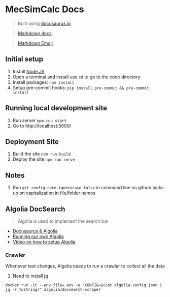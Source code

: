 # MecSimCalc Docs

> Built using [docusaurus.io](https://docusaurus.io/)

> [Markdown docs](https://www.markdownguide.org/basic-syntax/)

> [Markdown Emoji](https://gist.github.com/rxaviers/7360908)

## Initial setup

1. Install [Node.JS](https://nodejs.org/en/download/)
2. Open a terminal and install use `cd` to go to the code directory
3. Install packages: `npm install`
4. Setup pre-commit hooks: `pip install pre-commit && pre-commit install`

## Running local development site

1. Run server `npm run start`
2. Go to http://localhost:3000/

## Deployment Site

1. Build the site `npm run build`
2. Deploy the site `npm run serve`

## Notes

1. Run `git config core.ignorecase false` in command line so github picks up on capitalization in file/folder names

## Algolia DocSearch

> Algolia is used to implement the search bar

- [Docusaurus & Algolia](https://docusaurus.io/docs/search#using-algolia-docsearch)
- [Running our own Algolia](https://docsearch.algolia.com/docs/legacy/run-your-own/)
- [Video on how to setup Algolia](https://www.youtube.com/watch?v=F_jqADu-izk&ab_channel=CalebCurry)

### Crawler

Whenever text changes, Algolia needs to run a crawler to collect all the data

1. Need to install [jq](https://github.com/stedolan/jq/wiki/Installation)

```
docker run -it --env-file=.env -e "CONFIG=$(cat algolia.config.json | jq -r tostring)" algolia/docsearch-scraper
```
